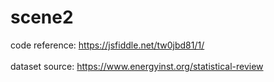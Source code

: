 # scene2
code reference:    https://jsfiddle.net/tw0jbd81/1/
<br /><br />
dataset source: https://www.energyinst.org/statistical-review
